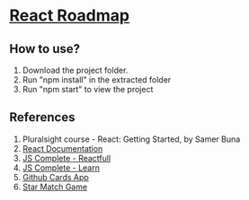 # [React Roadmap](https://roadmap.sh/react)

## How to use?
1. Download the project folder.
2. Run "npm install" in the extracted folder
3. Run "npm start" to view the project

## References
  1. Pluralsight course - React: Getting Started, by Samer Buna
  2. [React Documentation](https://reactjs.org/docs/getting-started.html)
  3. [JS Complete - Reactfull](https://jscomplete.com/reactful)
  4. [JS Complete - Learn](https://jscomplete.com/learn)
  5. [Github Cards App](https://jscomplete.com/playground/rgs2.7)
  6. [Star Match Game](https://jscomplete.com/playground/rgs3.9)
